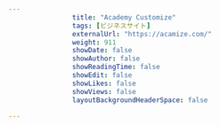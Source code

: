 ---
                title: "Academy Customize"
                tags: [ビジネスサイト]
                externalUrl: "https://acamize.com/"
                weight: 911
                showDate: false
                showAuthor: false
                showReadingTime: false
                showEdit: false
                showLikes: false
                showViews: false
                layoutBackgroundHeaderSpace: false
                ---

